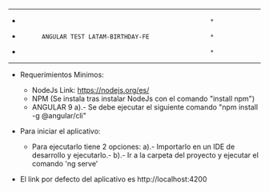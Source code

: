 ************************************************************
*                                                          *                           
*           ANGULAR TEST LATAM-BIRTHDAY-FE                 *
*                                                          *
************************************************************

* Requerimientos Minimos:
  - NodeJs 
     Link: https://nodejs.org/es/
  - NPM (Se instala tras instalar NodeJs con el comando "install npm")
  - ANGULAR 9 
    a).- Se debe ejecutar el siguiente comando "npm install -g @angular/cli"
  
* Para iniciar el aplicativo:
  - Para ejecutarlo tiene 2 opciones:
     a).- Importarlo en un IDE de desarrollo y ejecutarlo.-
	 b).- Ir a la carpeta del proyecto y ejecutar el comando 'ng serve'

* El link por defecto del aplicativo es http://localhost:4200
